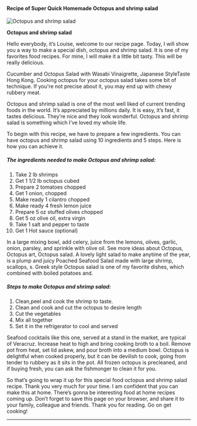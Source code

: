             

#### Recipe of Super Quick Homemade Octopus and shrimp salad

![Octopus and shrimp salad](https://img-global.cpcdn.com/recipes/5158014892376064/751x532cq70/octopus-and-shrimp-salad-recipe-main-photo.jpg)

**Octopus and shrimp salad**

Hello everybody, it’s Louise, welcome to our recipe page. Today, I will show you a way to make a special dish, octopus and shrimp salad. It is one of my favorites food recipes. For mine, I will make it a little bit tasty. This will be really delicious.

Cucumber and Octopus Salad with Wasabi Vinaigrette, Japanese StyleTaste Hong Kong. Cooking octopus for your octopus salad takes some bit of technique. If you're not precise about it, you may end up with chewy rubbery meat.

Octopus and shrimp salad is one of the most well liked of current trending foods in the world. It’s appreciated by millions daily. It is easy, it’s fast, it tastes delicious. They’re nice and they look wonderful. Octopus and shrimp salad is something which I’ve loved my whole life.

To begin with this recipe, we have to prepare a few ingredients. You can have octopus and shrimp salad using 10 ingredients and 5 steps. Here is how you can achieve it.

##### The ingredients needed to make Octopus and shrimp salad:

1.  Take 2 lb shrimps
2.  Get 1 1/2 lb octopus cubed
3.  Prepare 2 tomatoes chopped
4.  Get 1 onion, chopped
5.  Make ready 1 cilantro chopped
6.  Make ready 4 fresh lemon juice
7.  Prepare 5 oz stuffed olives chopped
8.  Get 5 oz olive oil, extra virgin
9.  Take 1 salt and pepper to taste
10.  Get 1 Hot sauce (optional)

In a large mixing bowl, add celery, juice from the lemons, olives, garlic, onion, parsley, and sprinkle with olive oil. See more ideas about Octopus, Octopus art, Octopus salad. A lovely light salad to make anytime of the year, is a plump and juicy Poached Seafood Salad made with large shrimp, scallops, s. Greek style Octopus salad is one of my favorite dishes, which combined with boiled potatoes and.

##### Steps to make Octopus and shrimp salad:

1.  Clean,peel and cook the shrimp to taste.
2.  Clean and cook and cut the octopus to desire length
3.  Cut the vegetables
4.  Mix all together
5.  Set it in the refrigerator to cool and served

Seafood cocktails like this one, served at a stand in the market, are typical of Veracruz. Increase heat to high and bring cooking broth to a boil. Remove pot from heat, set lid askew, and pour broth into a medium bowl. Octopus is delightful when cooked properly, but it can be devilish to cook, going from tender to rubbery as it sits in the pot. All frozen octopus is precleaned, and if buying fresh, you can ask the fishmonger to clean it for you.

So that’s going to wrap it up for this special food octopus and shrimp salad recipe. Thank you very much for your time. I am confident that you can make this at home. There’s gonna be interesting food at home recipes coming up. Don’t forget to save this page on your browser, and share it to your family, colleague and friends. Thank you for reading. Go on get cooking!

* * *